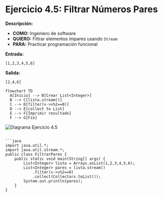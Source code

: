 # Ejercicio 4.5: Filtrar Números Pares  
**Descripción:**  
- **COMO:** Ingeniero de software  
- **QUIERO:** Filtrar elementos impares usando `Stream`  
- **PARA:** Practicar programación funcional  

**Entrada:**  
```
[1,2,3,4,5,6]
```

**Salida:**  
```
[2,4,6]
```

```mermaid
flowchart TD
  A[Inicio] --> B[Crear List<Integer>]  
  B --> C[lista.stream()]  
  C --> D[filter(v->v%2==0)]  
  D --> E[collect to List]  
  E --> F[Imprimir resultado]  
  F --> G[Fin]
```

![Diagrama Ejercicio 4.5](diagram5.png)
```

```java
import java.util.*;
import java.util.stream.*;
public class FiltrarPares {
    public static void main(String[] args) {
        List<Integer> lista = Arrays.asList(1,2,3,4,5,6);
        List<Integer> pares = lista.stream()
            .filter(v->v%2==0)
            .collect(Collectors.toList());
        System.out.println(pares);
    }
}
```